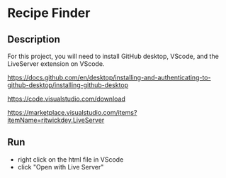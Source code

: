 # Recipe Finder

## Description

For this project, you will need to install GitHub desktop, VScode, and the LiveServer extension on VScode.

https://docs.github.com/en/desktop/installing-and-authenticating-to-github-desktop/installing-github-desktop

https://code.visualstudio.com/download

https://marketplace.visualstudio.com/items?itemName=ritwickdey.LiveServer

## Run

- right click on the html file in VScode
- click "Open with Live Server"
